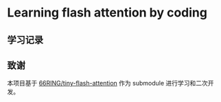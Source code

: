# Learning flash attention by coding



## 学习记录


## 致谢

本项目基于 [66RING/tiny-flash-attention](https://github.com/66RING/tiny-flash-attention) 作为 submodule 进行学习和二次开发。